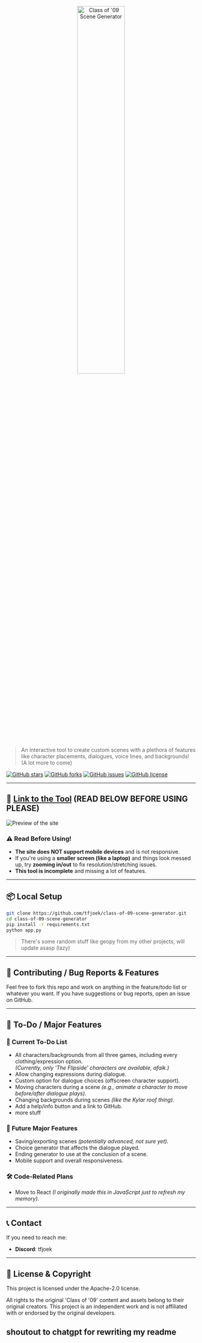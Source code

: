 <p align="center">
  <img src="https://i.ibb.co/qLvQJ5G2/image-psd.png" width="50%" alt="Class of '09 Scene Generator">
</p>

> An interactive tool to create custom scenes with a plethora of features like character placements, dialogues, voice lines, and backgrounds! (A lot more to come)

[![GitHub stars](https://img.shields.io/github/stars/tfjoek/class-of-09-scene-generator?style=for-the-badge)](https://github.com/tfjoek/class-of-09-scene-generator/stargazers)  [![GitHub forks](https://img.shields.io/github/forks/tfjoek/class-of-09-scene-generator?style=for-the-badge)](https://github.com/tfjoek/class-of-09-scene-generator/network/members)  [![GitHub issues](https://img.shields.io/github/issues/tfjoek/class-of-09-scene-generator?style=for-the-badge)](https://github.com/tfjoek/class-of-09-scene-generator/issues)  [![GitHub license](https://img.shields.io/github/license/tfjoek/class-of-09-scene-generator?style=for-the-badge)](https://github.com/tfjoek/class-of-09-scene-generator/blob/main/LICENSE)

---

## 🔗 [Link to the Tool](https://givememoneyplease.xyz) **(READ BELOW BEFORE USING PLEASE)**

![Preview of the site](https://i.ibb.co/xK7zBMwK/image.png)

### ⚠️ Read Before Using!
- **The site does NOT support mobile devices** and is not responsive.
- If you're using a **smaller screen (like a laptop)** and things look messed up, try **zooming in/out** to fix resolution/stretching issues.
- **This tool is incomplete** and missing a lot of features.

---

## 📦 Local Setup

```sh
git clone https://github.com/tfjoek/class-of-09-scene-generator.git
cd class-of-09-scene-generator
pip install -r requirements.txt
python app.py
```

> There's some random stuff like geopy from my other projects, will update asasp (lazy)

---

## 💬 Contributing / Bug Reports & Features

Feel free to fork this repo and work on anything in the feature/todo list or whatever you want.
If you have suggestions or bug reports, open an issue on GitHub.

---

## 🔧 To-Do / Major Features

### 📌 Current To-Do List
- All characters/backgrounds from all three games, including every clothing/expression option.<br> *(Currently, only 'The Flipside' characters are available, afaik.)*
- Allow changing expressions during dialogue.
- Custom option for dialogue choices (offscreen character support).
- Moving characters during a scene *(e.g., animate a character to move before/after dialogue plays).*
- Changing backgrounds during scenes *(like the Kylar roof thing).*
- Add a help/info button and a link to GitHub.
- more stuff 

### 🚀 Future Major Features
- Saving/exporting scenes *(potentially advanced, not sure yet).*
- Choice generator that affects the dialogue played.
- Ending generator to use at the conclusion of a scene.
- Mobile support and overall responsiveness.

### 🛠️ Code-Related Plans
- Move to React *(I originally made this in JavaScript just to refresh my memory).*

---

## 📞 Contact

If you need to reach me:

- **Discord**: tfjoek

---

## 📜 License & Copyright

This project is licensed under the Apache-2.0 license.

All rights to the original 'Class of '09' content and assets belong to their original creators. This project is an independent work and is not affiliated with or endorsed by the original developers.

## shoutout to chatgpt for rewriting my readme
